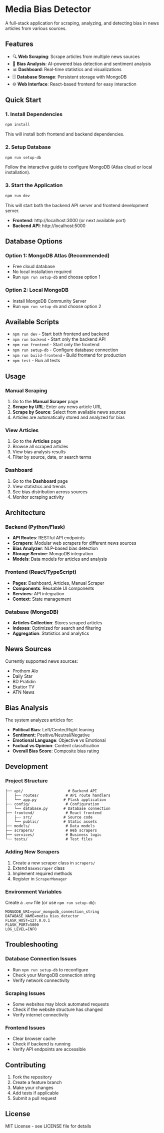 # Media Bias Detector

A full-stack application for scraping, analyzing, and detecting bias in news articles from various sources.

## Features

- 🔍 **Web Scraping**: Scrape articles from multiple news sources
- 🧠 **Bias Analysis**: AI-powered bias detection and sentiment analysis
- 📊 **Dashboard**: Real-time statistics and visualizations
- 🗄️ **Database Storage**: Persistent storage with MongoDB
- 🌐 **Web Interface**: React-based frontend for easy interaction

## Quick Start

### 1. Install Dependencies

```bash
npm install
```

This will install both frontend and backend dependencies.

### 2. Setup Database

```bash
npm run setup-db
```

Follow the interactive guide to configure MongoDB (Atlas cloud or local installation).

### 3. Start the Application

```bash
npm run dev
```

This will start both the backend API server and frontend development server.

- **Frontend**: http://localhost:3000 (or next available port)
- **Backend API**: http://localhost:5000

## Database Options

### Option 1: MongoDB Atlas (Recommended)
- Free cloud database
- No local installation required
- Run `npm run setup-db` and choose option 1

### Option 2: Local MongoDB
- Install MongoDB Community Server
- Run `npm run setup-db` and choose option 2

## Available Scripts

- `npm run dev` - Start both frontend and backend
- `npm run backend` - Start only the backend API
- `npm run frontend` - Start only the frontend
- `npm run setup-db` - Configure database connection
- `npm run build-frontend` - Build frontend for production
- `npm test` - Run all tests

## Usage

### Manual Scraping

1. Go to the **Manual Scraper** page
2. **Scrape by URL**: Enter any news article URL
3. **Scrape by Source**: Select from available news sources
4. Articles are automatically stored and analyzed for bias

### View Articles

1. Go to the **Articles** page
2. Browse all scraped articles
3. View bias analysis results
4. Filter by source, date, or search terms

### Dashboard

1. Go to the **Dashboard** page
2. View statistics and trends
3. See bias distribution across sources
4. Monitor scraping activity

## Architecture

### Backend (Python/Flask)
- **API Routes**: RESTful API endpoints
- **Scrapers**: Modular web scrapers for different news sources
- **Bias Analyzer**: NLP-based bias detection
- **Storage Service**: MongoDB integration
- **Models**: Data models for articles and analysis

### Frontend (React/TypeScript)
- **Pages**: Dashboard, Articles, Manual Scraper
- **Components**: Reusable UI components
- **Services**: API integration
- **Context**: State management

### Database (MongoDB)
- **Articles Collection**: Stores scraped articles
- **Indexes**: Optimized for search and filtering
- **Aggregation**: Statistics and analytics

## News Sources

Currently supported news sources:
- Prothom Alo
- Daily Star
- BD Pratidin
- Ekattor TV
- ATN News

## Bias Analysis

The system analyzes articles for:
- **Political Bias**: Left/Center/Right leaning
- **Sentiment**: Positive/Neutral/Negative
- **Emotional Language**: Objective vs Emotional
- **Factual vs Opinion**: Content classification
- **Overall Bias Score**: Composite bias rating

## Development

### Project Structure

```
├── api/                    # Backend API
│   ├── routes/            # API route handlers
│   └── app.py            # Flask application
├── config/                # Configuration
│   └── database.py       # Database connection
├── frontend/              # React frontend
│   ├── src/              # Source code
│   └── public/           # Static assets
├── models/                # Data models
├── scrapers/              # Web scrapers
├── services/              # Business logic
└── tests/                 # Test files
```

### Adding New Scrapers

1. Create a new scraper class in `scrapers/`
2. Extend `BaseScraper` class
3. Implement required methods
4. Register in `ScraperManager`

### Environment Variables

Create a `.env` file (or use `npm run setup-db`):

```env
MONGODB_URI=your_mongodb_connection_string
DATABASE_NAME=media_bias_detector
FLASK_HOST=127.0.0.1
FLASK_PORT=5000
LOG_LEVEL=INFO
```

## Troubleshooting

### Database Connection Issues
- Run `npm run setup-db` to reconfigure
- Check your MongoDB connection string
- Verify network connectivity

### Scraping Issues
- Some websites may block automated requests
- Check if the website structure has changed
- Verify internet connectivity

### Frontend Issues
- Clear browser cache
- Check if backend is running
- Verify API endpoints are accessible

## Contributing

1. Fork the repository
2. Create a feature branch
3. Make your changes
4. Add tests if applicable
5. Submit a pull request

## License

MIT License - see LICENSE file for details